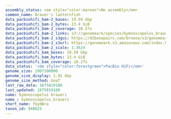 ```yaml
---
assembly_status: <em style="color:maroon">No assembly</em>
common_name: Brauer's lanternfish
data_pacbiohifi_bam-2_bases: 19.59 Gbp
data_pacbiohifi_bam-2_bytes: 13.4 GiB
data_pacbiohifi_bam-2_coverage: 10.27x
data_pacbiohifi_bam-2_links: s3://genomeark/species/Gymnoscopelus_braueri/fGymBra2/genomic_data/pacbio_hifi/<br>
data_pacbiohifi_bam-2_s3gui: https://42basepairs.com/browse/s3/genomeark/species/Gymnoscopelus_braueri/fGymBra2/genomic_data/pacbio_hifi/
data_pacbiohifi_bam-2_s3url: https://genomeark.s3.amazonaws.com/index.html?prefix=species/Gymnoscopelus_braueri/fGymBra2/genomic_data/pacbio_hifi/
data_pacbiohifi_bam-2_scale: 1.3624
data_pacbiohifi_bam_bases: 19.59 Gbp
data_pacbiohifi_bam_bytes: 13.4 GiB
data_pacbiohifi_bam_coverage: 10.27x
data_status: '<em style="color:forestgreen">PacBio HiFi</em>'
genome_size: 1907100000
genome_size_display: 1.91 Gbp
genome_size_method: GoaT
last_raw_data: 1675819180
last_updated: 1675819180
name: Gymnoscopelus braueri
name_: Gymnoscopelus_braueri
short_name: fGymBra
taxon_id: 948025
---
```

